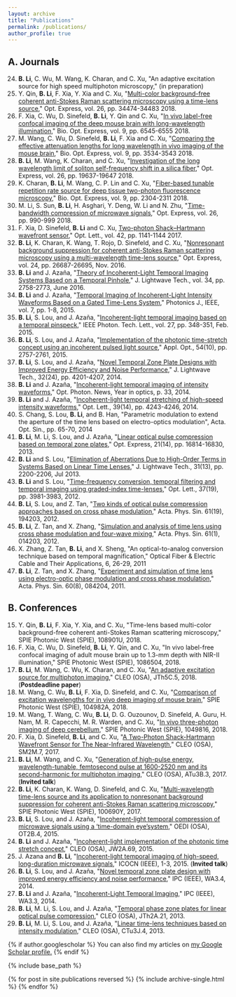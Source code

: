 ```yaml
---
layout: archive
title: "Publications"
permalink: /publications/
author_profile: true
---
```


A. Journals
------
24. **B. Li**, C. Wu, M. Wang, K. Charan, and C. Xu, "An adaptive excitation source for high speed multiphoton microscopy," (in preparation)
23. Y. Qin, **B. Li**, F. Xia, Y. Xia and C. Xu, "[Multi-color background-free coherent anti-Stokes Raman scattering microscopy using a time-lens source](http://bo-li-research.github.io/files/paper-2018-OE-3.pdf)," Opt. Express, vol. 26, pp. 34474-34483 2018.
22. F. Xia, C. Wu, D. Sinefeld, **B. Li**, Y. Qin and C. Xu, "[In vivo label-free confocal imaging of the deep mouse brain with long-wavelength illumination](http://bo-li-research.github.io/files/paper-2018-BOE-3.pdf)," Bio. Opt. Express, vol. 9, pp. 6545-6555 2018.
21. M. Wang, C. Wu, D. Sinefeld, **B. Li**, F. Xia and C. Xu, "[Comparing the effective attenuation lengths for long wavelength in vivo imaging of the mouse brain](http://bo-li-research.github.io/files/paper-2018-BOE-2.pdf)," Bio. Opt. Express, vol. 9, pp. 3534-3543 2018.
20. **B. Li**, M. Wang, K. Charan, and C. Xu, "[Investigation of the long wavelength limit of soliton self-frequency shift in a silica fiber](http://bo-li-research.github.io/files/paper-2018-OE-2.pdf)," Opt. Express, vol. 26, pp. 19637-19647 2018.
19. K. Charan, **B. Li**, M. Wang, C. P. Lin and C. Xu, "[Fiber-based tunable repetition rate source for deep tissue two-photon fluorescence microscopy](http://bo-li-research.github.io/files/paper-2018-BOE-1.pdf)," Bio. Opt. Express, vol. 9, pp. 2304-2311 2018.
18. M. Li, S. Sun, **B. Li**, H. Asghari, Y. Deng, W. Li and N. Zhu, "[Time-bandwidth compression of microwave signals](http://bo-li-research.github.io/files/paper-2018-OE-1.pdf)," Opt. Express, vol. 26, pp. 990-999 2018.
17. F. Xia, D. Sinefeld, **B. Li** and C. Xu, [Two-photon Shack–Hartmann wavefront sensor](http://bo-li-research.github.io/files/paper-2017-OL-1.pdf)," Opt. Lett., vol. 42, pp. 1141-1144 2017.
16. **B. Li**, K. Charan, K. Wang, T. Rojo, D. Sinefeld, and C. Xu, "[Nonresonant background suppression for coherent anti-Stokes Raman scattering microscopy using a multi-wavelength time-lens source](http://bo-li-research.github.io/files/paper-2016-OE-1.pdf)," Opt. Express, vol. 24, pp. 26687-26695, Nov. 2016.
15. **B. Li** and J. Azaña, "[Theory of Incoherent-Light Temporal Imaging Systems Based on a Temporal Pinhole](http://bo-li-research.github.io/files/paper-2016-JLT-1.pdf)," J. Lightwave Tech., vol. 34, pp. 2758-2773, June 2016.
14. **B. Li** and J. Azaña, "[Temporal Imaging of Incoherent-Light Intensity Waveforms Based on a Gated Time-Lens System](http://bo-li-research.github.io/files/paper-2015-PJ-1.pdf)," Photonics J., IEEE, vol. 7, pp. 1-8, 2015.
13. **B. Li**, S. Lou, and J. Azaña, "[Incoherent-light temporal imaging based on a temporal pinspeck](http://bo-li-research.github.io/files/paper-2015-PTL-1.pdf)," IEEE Photon. Tech. Lett., vol. 27, pp. 348-351, Feb. 2015.
12. **B. Li**, S. Lou, and J. Azaña, "[Implementation of the photonic time-stretch concept using an incoherent pulsed light source](http://bo-li-research.github.io/files/paper-2015-AO-1.pdf)," Appl. Opt., 54(10), pp. 2757-2761, 2015.
11. **B. Li**, S. Lou, and J. Azaña, "[Novel Temporal Zone Plate Designs with Improved Energy Efficiency and Noise Performance](http://bo-li-research.github.io/files/paper-2014-JLT-1.pdf)," J. Lightwave Tech., 32(24), pp. 4201-4207, 2014.
10. **B. Li** and J. Azaña, "[Incoherent-light temporal imaging of intensity waveforms](http://bo-li-research.github.io/files/paper-2014-OPN-1.pdf)," Opt. Photon. News, Year in optics, p. 33, 2014.
9. **B. Li** and J. Azaña, "[Incoherent-light temporal stretching of high-speed intensity waveforms](http://bo-li-research.github.io/files/paper-2014-OL-1.pdf)," Opt. Lett., 39(14), pp. 4243-4246, 2014.
8. S. Chang, S. Lou, **B. Li**, and B. Han, "Parametric modulation to extend the aperture of the time lens based on electro-optics modulation", Acta. Opt. Sin., pp. 65-70, 2014
7. **B. Li**, M. Li, S. Lou, and J. Azaña, "[Linear optical pulse compression based on temporal zone plates](http://bo-li-research.github.io/files/paper-2013-OE-1.pdf)," Opt. Express, 21(14), pp. 16814-16830, 2013.
6. **B. Li** and S. Lou, "[Elimination of Aberrations Due to High-Order Terms in Systems Based on Linear Time Lenses](http://bo-li-research.github.io/files/paper-2013-JLT-1.pdf)," J. Lightwave Tech., 31(13), pp. 2200-2206, Jul 2013.
5. **B. Li** and S. Lou, "[Time-frequency conversion, temporal filtering and temporal imaging using graded-index time-lenses](http://bo-li-research.github.io/files/paper-2012-OL-1.pdf)," Opt. Lett., 37(19), pp. 3981-3983, 2012.
4. **B. Li**, S. Lou, and Z. Tan, "[Two kinds of optical pulse compression approaches based on cross phase modulation](http://bo-li-research.github.io/files/paper-2012-APS-2.pdf)," Acta. Phys. Sin. 61(19), 194203, 2012.
3. **B. Li**, Z. Tan, and X. Zhang, "[Simulation and analysis of time lens using cross phase modulation and four-wave mixing](http://bo-li-research.github.io/files/paper-2012-APS-1.pdf)," Acta. Phys. Sin. 61(1), 014203, 2012.
2. X. Zhang, Z. Tan, **B. Li**, and X. Sheng, "An optical-to-analog conversion technique based on temporal magnification," Optical Fiber & Electric Cable and Their Applications, 6, 26-29, 2011
1. **B. Li**, Z. Tan, and X. Zhang, "[Experiment and simulation of time lens using electro-optic phase modulation and cross phase modulation](http://bo-li-research.github.io/files/paper-2011-APS-1.pdf)," Acta. Phys. Sin. 60(8), 084204, 2011.

B. Conferences
------

15. Y. Qin, **B. Li**, F. Xia, Y. Xia, and C. Xu, "Time-lens based multi-color background-free coherent anti-Stokes Raman scattering microscopy," SPIE Photonic West (SPIE), 108901U, 2018.
14. F. Xia, C. Wu, D. Sinefeld, **B. Li**, Y. Qin, and C. Xu, "In vivo label-free confocal imaging of adult mouse brain up to 1.3-mm depth with NIR-II illumination," SPIE Photonic West (SPIE), 1086504, 2018.
13. **B. Li**, M. Wang, C. Wu, K. Charan, and C. Xu, "[An adaptive excitation source for multiphoton imaging](http://bo-li-research.github.io/files/Conference-2018-CLEO_AT-2018-JTh5C.5.pdf)," CLEO (OSA), JTh5C.5, 2018. (**Postdeadline paper**)
12. M. Wang, C. Wu, **B. Li**, F. Xia, D. Sinefeld, and C. Xu, "[Comparison of excitation wavelengths for in vivo deep imaging of mouse brain](http://bo-li-research.github.io/files/Conference-2018-PhotonicWest-1049816.pdf)," SPIE Photonic West (SPIE), 104982A, 2018.
11. M. Wang, T. Wang, C. Wu, **B. Li**, D. G. Ouzounov, D. Sinefeld, A. Guru, H. Nam, M. R. Capecchi, M. R. Warden, and C. Xu, "[In vivo three-photon imaging of deep cerebellum](http://bo-li-research.github.io/files/Conference-2018-PhotonicWest-1049816.pdf)," SPIE Photonic West (SPIE), 1049816, 2018.
10. F. Xia, D. Sinefeld, **B. Li**, and C. Xu, "[A Two-Photon Shack-Hartmann Wavefront Sensor for The Near-Infrared Wavelength](http://bo-li-research.github.io/files/Conference-2017-CLEO_SI-2017-SM2M.7.pdf)," CLEO (OSA), SM2M.7, 2017.
9. **B. Li**, M. Wang, and C. Xu, "[Generation of high-pulse energy, wavelength-tunable, femtosecond pulse at 1600-2520 nm and its second-harmonic for multiphoton imaging](http://bo-li-research.github.io/files/Conference-2017-CLEO_AT-2017-ATu3B.3.pdf)," CLEO (OSA), ATu3B.3, 2017. (**Invited talk**)
8. **B. Li**, K. Charan, K. Wang, D. Sinefeld, and C. Xu, "[Multi-wavelength time-lens source and its application to nonresonant background suppression for coherent anti-Stokes Raman scattering microscopy](http://bo-li-research.github.io/files/Conference-2017-PhotonicWest-100690Y.pdf)," SPIE Photonic West (SPIE), 100690Y, 2017.
7. **B. Li**, S. Lou, and J. Azaña, "[Incoherent-light temporal compression of microwave signals using a ‘time-domain eye’system](http://bo-li-research.github.io/files/Conference-2015-OEDI-2015-OT2B.4.pdf)," OEDI (OSA), OT2B.4, 2015.
6. **B. Li** and J. Azaña, "[Incoherent-light implementation of the photonic time stretch concept](http://bo-li-research.github.io/files/Conference-2015-CLEO_AT-2015-JW2A.69.pdf)," CLEO (OSA), JW2A.69, 2015.
5. J. Azana and **B. Li**, "[Incoherent-light temporal imaging of high-speed, long-duration microwave signals](http://bo-li-research.github.io/files/Conference-2015-ICOCN-07203685.pdf)," ICOCN (IEEE), 1-3, 2015. (**Invited talk**)
4. **B. Li**, S. Lou, and J. Azaña, "[Novel temporal zone plate design with improved energy efficiency and noise performance](http://bo-li-research.github.io/files/Conference-2014-IPC-06995400.pdf)," IPC (IEEE), WA3.4, 2014.
3. **B. Li** and J. Azaña, "[Incoherent-Light Temporal Imaging](http://bo-li-research.github.io/files/Conference-2014-IPC-06995399.pdf)," IPC (IEEE), WA3.3, 2014.
2. **B. Li**, M. Li, S. Lou, and J. Azaña, "[Temporal phase zone plates for linear optical pulse compression](http://bo-li-research.github.io/files/Conference-2013-CLEO_QELS-2013-JTh2A.21.pdf)," CLEO (OSA), JTh2A.21, 2013.
1. **B. Li**, M. Li, S. Lou, and J. Azaña, "[Linear time-lens techniques based on intensity modulation](http://bo-li-research.github.io/files/Conference-2013-CLEO_SI-2013-CTu3J.4.pdf)," CLEO (OSA), CTu3J.4, 2013.


{% if author.googlescholar %}
  You can also find my articles on <u><a href="{{author.googlescholar}}">my Google Scholar profile</a>.</u>
{% endif %}

{% include base_path %}

{% for post in site.publications reversed %}
  {% include archive-single.html %}
{% endfor %}
